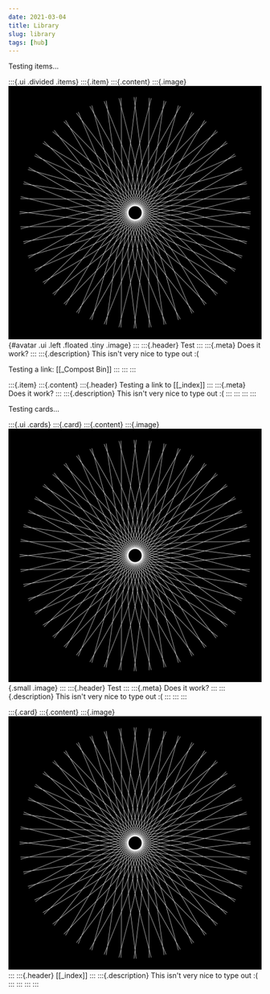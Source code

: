 ```yaml
---
date: 2021-03-04
title: Library
slug: library
tags: [hub]
---
```


Testing items...

:::{.ui .divided .items}
:::{.item}
:::{.content}
:::{.image}
![star](.\static\images\star.png){#avatar .ui .left .floated .tiny .image}
:::
:::{.header}
Test
:::
:::{.meta}
Does it work?
:::
:::{.description}
This isn't very nice to type out :(

Testing a link: [[_Compost Bin]]
:::
:::
:::

:::{.item}
:::{.content}
:::{.header}
Testing a link to [[_index]]
:::
:::{.meta}
Does it work?
:::
:::{.description}
This isn't very nice to type out :(
:::
:::
:::
:::


Testing cards...

:::{.ui .cards}
:::{.card}
:::{.content}
:::{.image}
![star](.\static\images\star.png){.small .image}
:::
:::{.header}
Test
:::
:::{.meta}
Does it work?
:::
:::{.description}
This isn't very nice to type out :(
:::
:::
:::

:::{.card}
:::{.content}
:::{.image}
![star](.\static\images\star.png)
:::
:::{.header}
[[_index]]
:::
:::{.description}
This isn't very nice to type out :(
:::
:::
:::
:::
